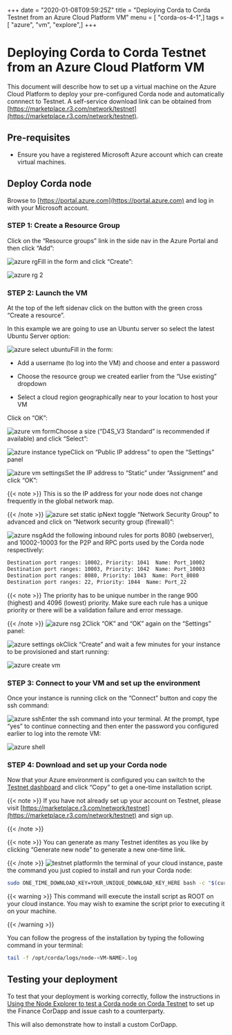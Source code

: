 +++
date = "2020-01-08T09:59:25Z"
title = "Deploying Corda to Corda Testnet from an Azure Cloud Platform VM"
menu = [ "corda-os-4-1",]
tags = [ "azure", "vm", "explore",]
+++


# Deploying Corda to Corda Testnet from an Azure Cloud Platform VM

This document will describe how to set up a virtual machine on the Azure Cloud Platform to deploy your pre-configured
            Corda node and automatically connnect to Testnet. A self-service download link can be obtained from
            [https://marketplace.r3.com/network/testnet](https://marketplace.r3.com/network/testnet).


## Pre-requisites


* Ensure you have a registered Microsoft Azure account which can create virtual machines.



## Deploy Corda node

Browse to [https://portal.azure.com](https://portal.azure.com) and log in with your Microsoft account.


### STEP 1: Create a Resource Group

Click on the “Resource groups” link in the side nav in the Azure Portal and then click “Add”:

![azure rg](resources/azure-rg.png "azure rg")Fill in the form and click “Create”:

![azure rg 2](resources/azure-rg-2.png "azure rg 2")
### STEP 2: Launch the VM

At the top of the left sidenav click on the button with the green cross “Create a resource”.

In this example we are going to use an Ubuntu server so select the latest Ubuntu Server option:

![azure select ubuntu](resources/azure-select-ubuntu.png "azure select ubuntu")Fill in the form:


* Add a username (to log into the VM) and choose and enter a password


* Choose the resource group we created earlier from the “Use existing” dropdown


* Select a cloud region geographically near to your location to host your VM


Click on “OK”:

![azure vm form](resources/azure-vm-form.png "azure vm form")Choose a size (“D4S_V3 Standard” is recommended if available) and click “Select”:

![azure instance type](resources/azure-instance-type.png "azure instance type")Click on “Public IP address” to open the “Settings” panel

![azure vm settings](resources/azure-vm-settings.png "azure vm settings")Set the IP address to “Static” under “Assignment” and click “OK”:


{{< note >}}
This is so the IP address for your node does not change frequently in the global network map.

{{< /note >}}
![azure set static ip](resources/azure-set-static-ip.png "azure set static ip")Next toggle “Network Security Group” to advanced and click on “Network security group (firewall)”:

![azure nsg](resources/azure-nsg.png "azure nsg")Add the following inbound rules for ports 8080 (webserver), and 10002-10003 for the P2P and RPC ports used by the Corda
                    node respectively:

```bash
Destination port ranges: 10002, Priority: 1041  Name: Port_10002
Destination port ranges: 10003, Priority: 1042  Name: Port_10003
Destination port ranges: 8080, Priority: 1043  Name: Port_8080
Destination port ranges: 22, Priority: 1044  Name: Port_22
```

{{< note >}}
The priority has to be unique number in the range 900 (highest) and 4096 (lowest) priority. Make sure each
                        rule has a unique priority or there will be a validation failure and error message.

{{< /note >}}
![azure nsg 2](resources/azure-nsg-2.png "azure nsg 2")Click “OK” and “OK” again on the “Settings” panel:

![azure settings ok](resources/azure-settings-ok.png "azure settings ok")Click “Create” and wait a few minutes for your instance to be provisioned and start running:

![azure create vm](resources/azure-create-vm.png "azure create vm")
### STEP 3: Connect to your VM and set up the environment

Once your instance is running click on the “Connect” button and copy the ssh command:

![azure ssh](resources/azure-ssh.png "azure ssh")Enter the ssh command into your terminal. At the prompt, type “yes” to continue connecting and then enter the password
                    you configured earlier to log into the remote VM:

![azure shell](resources/azure-shell.png "azure shell")
### STEP 4: Download and set up your Corda node

Now that your Azure environment is configured you can switch to the
                    [Testnet dashboard](https://marketplace.r3.com/network/testnet/install-node) and click “Copy” to get a one-time installation
                    script.


{{< note >}}
If you have not already set up your account on Testnet, please visit [https://marketplace.r3.com/network/testnet](https://marketplace.r3.com/network/testnet) and sign
                        up.

{{< /note >}}

{{< note >}}
You can generate as many Testnet identites as you like by clicking “Generate new node” to generate a new one-time
                        link.

{{< /note >}}
![testnet platform](resources/testnet-platform.png "testnet platform")In the terminal of your cloud instance, paste the command you just copied to install and run your Corda node:

```bash
sudo ONE_TIME_DOWNLOAD_KEY=YOUR_UNIQUE_DOWNLOAD_KEY_HERE bash -c "$(curl -L https://onboarder.prod.ws.r3.com/api/user/node/TESTNET/install.sh)"
```

{{< warning >}}
This command will execute the install script as ROOT on your cloud instance. You may wish to examine the
                        script prior to executing it on your machine.

{{< /warning >}}

You can follow the progress of the installation by typing the following command in your terminal:

```bash
tail -f /opt/corda/logs/node-<VM-NAME>.log
```

## Testing your deployment

To test that your deployment is working correctly, follow the instructions in [Using the Node Explorer to test a Corda node on Corda Testnet](testnet-explorer-corda.md) to set up
                the Finance CorDapp and issue cash to a counterparty.

This will also demonstrate how to install a custom CorDapp.


